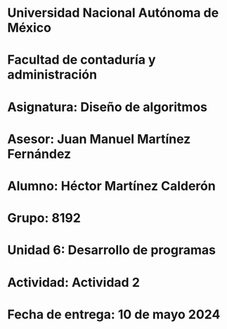 # Universidad Nacional Autónoma de México
# Facultad de contaduría y administración
# Asignatura: Diseño de algoritmos
# Asesor: Juan Manuel Martínez Fernández
# Alumno: Héctor Martínez Calderón
# Grupo: 8192
# Unidad 6: Desarrollo de programas
# Actividad: Actividad 2
# Fecha de entrega: 10 de mayo 2024
